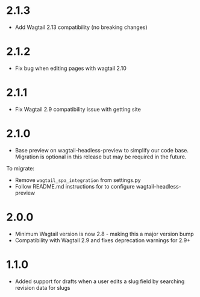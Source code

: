 # 2.1.3

- Add Wagtail 2.13 compatibility (no breaking changes)

# 2.1.2

- Fix bug when editing pages with wagtail 2.10

# 2.1.1

- Fix Wagtail 2.9 compatibility issue with getting site

# 2.1.0

- Base preview on wagtail-headless-preview to simplify our code base. Migration is optional in this release but may be required in the future.

To migrate:

- Remove `wagtail_spa_integration` from settings.py
- Follow README.md instructions for to configure wagtail-headless-preview

# 2.0.0

- Minimum Wagtail version is now 2.8 - making this a major version bump
- Compatibility with Wagtail 2.9 and fixes deprecation warnings for 2.9+

# 1.1.0

- Added support for drafts when a user edits a slug field by searching revision data for slugs
